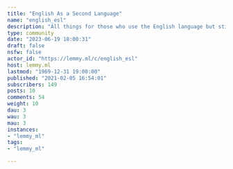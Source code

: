 ```yaml
---
title: "English As a Second Language" 
name: "english_esl"
description: "All things for those who use the English language but still there's a lot to learn.Please follow the instance's guidelines and keep on-topic. Any level of question is welcome, either from a beginner or from an almost-native speaker."
type: community
date: "2023-06-19 18:00:31"
draft: false
nsfw: false
actor_id: "https://lemmy.ml/c/english_esl"
host: lemmy.ml
lastmod: "1969-12-31 19:00:00"
published: "2021-02-05 16:54:01"
subscribers: 149
posts: 10
comments: 54
weight: 10
dau: 3
wau: 3
mau: 3
instances:
- "lemmy_ml"
tags: 
- "lemmy_ml"

---
```

